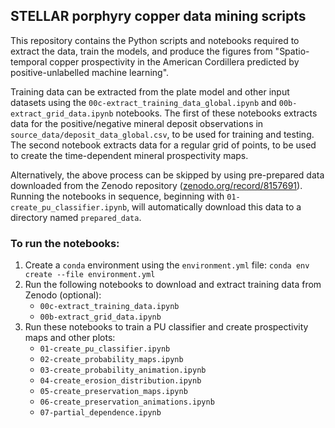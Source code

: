 ## STELLAR porphyry copper data mining scripts

This repository contains the Python scripts and notebooks required to extract the data, train the models, and produce the figures from "Spatio-temporal copper prospectivity in the American Cordillera predicted by positive-unlabelled machine learning".

Training data can be extracted from the plate model and other input datasets using the `00c-extract_training_data_global.ipynb` and `00b-extract_grid_data.ipynb` notebooks.
The first of these notebooks extracts data for the positive/negative mineral deposit observations in `source_data/deposit_data_global.csv`, to be used for training and testing.
The second notebook extracts data for a regular grid of points, to be used to create the time-dependent mineral prospectivity maps.

Alternatively, the above process can be skipped by using pre-prepared data downloaded from the Zenodo repository ([zenodo.org/record/8157691](https://zenodo.org/record/8157691)).
Running the notebooks in sequence, beginning with `01-create_pu_classifier.ipynb`, will automatically download this data to a directory named `prepared_data`.

### To run the notebooks:

1. Create a `conda` environment using the `environment.yml` file: `conda env create --file environment.yml`
1. Run the following notebooks to download and extract training data from Zenodo (optional):
    - `00c-extract_training_data.ipynb`
    - `00b-extract_grid_data.ipynb`
1. Run these notebooks to train a PU classifier and create prospectivity maps and other plots:
    - `01-create_pu_classifier.ipynb`
    - `02-create_probability_maps.ipynb`
    - `03-create_probability_animation.ipynb`
    - `04-create_erosion_distribution.ipynb`
    - `05-create_preservation_maps.ipynb`
    - `06-create_preservation_animations.ipynb`
    - `07-partial_dependence.ipynb`

